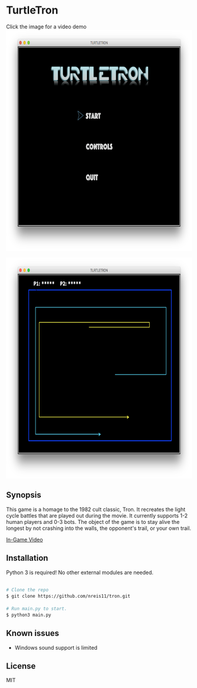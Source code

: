 # TurtleTron

<!-- ![main menu](images/screenshots/main_menu.png?raw=true =800x600 "Main Menu") -->
<!-- ![gameplay](images/screenshots/gameplay.png?raw=true =800x600 "Gameplay") -->

Click the image for a video demo
<a href="http://www.youtube.com/watch?feature=player_embedded&v=w9NLE6MrQSg
" target="_blank"><img src="images/screenshots/main_menu.png?raw=true" 
alt="IMAGE main-menu" width="800" height="600" border="0" /></a>

<a href="http://www.youtube.com/watch?feature=player_embedded&v=w9NLE6MrQSg
" target="_blank"><img src="images/screenshots/gameplay.png?raw=true" 
alt="IMAGE gameplay" width="800" height="600" border="0" /></a>

<!-- https://youtu.be/w9NLE6MrQSg -->

## Synopsis

This game is a homage to the 1982 cult classic, Tron. It recreates the light cycle battles that are played out during the movie. It currently supports 1-2 human players and 0-3 bots.
The object of the game is to stay alive the longest by not crashing into the walls, the opponent's trail, or your own trail.

[In-Game Video](http://www.youtube.com/watch?v=w9NLE6MrQSg)

## Installation

Python 3 is required! No other external modules are needed.

```bash

# Clone the repo
$ git clone https://github.com/nreis11/tron.git

# Run main.py to start.
$ python3 main.py

```

## Known issues

- Windows sound support is limited

## License

MIT
